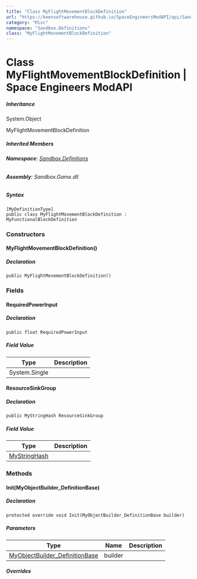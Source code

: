 ```yaml
---
title: "Class MyFlightMovementBlockDefinition"
url: "https://keensoftwarehouse.github.io/SpaceEngineersModAPI/api/Sandbox.Definitions.MyFlightMovementBlockDefinition.html"
category: "Misc"
namespace: "Sandbox.Definitions"
class: "MyFlightMovementBlockDefinition"
---
```


# Class MyFlightMovementBlockDefinition | Space Engineers ModAPI

##### Inheritance

System.Object

MyFlightMovementBlockDefinition

##### Inherited Members

###### **Namespace**: [Sandbox.Definitions](https://keensoftwarehouse.github.io/SpaceEngineersModAPI/api/Sandbox.Definitions.html)

###### **Assembly**: Sandbox.Game.dll

##### Syntax

```
[MyDefinitionType]
public class MyFlightMovementBlockDefinition : MyFunctionalBlockDefinition
```

### Constructors

#### MyFlightMovementBlockDefinition()

##### Declaration

```
public MyFlightMovementBlockDefinition()
```

### Fields

#### RequiredPowerInput

##### Declaration

```
public float RequiredPowerInput
```

##### Field Value

| Type | Description |
| --- | --- |
| System.Single |     |

#### ResourceSinkGroup

##### Declaration

```
public MyStringHash ResourceSinkGroup
```

##### Field Value

| Type | Description |
| --- | --- |
| [MyStringHash](https://keensoftwarehouse.github.io/SpaceEngineersModAPI/api/VRage.Utils.MyStringHash.html) |     |

### Methods

#### Init(MyObjectBuilder\_DefinitionBase)

##### Declaration

```
protected override void Init(MyObjectBuilder_DefinitionBase builder)
```

##### Parameters

| Type | Name | Description |
| --- | --- | --- |
| [MyObjectBuilder\_DefinitionBase](https://keensoftwarehouse.github.io/SpaceEngineersModAPI/api/VRage.Game.MyObjectBuilder_DefinitionBase.html) | builder |     |

##### Overrides